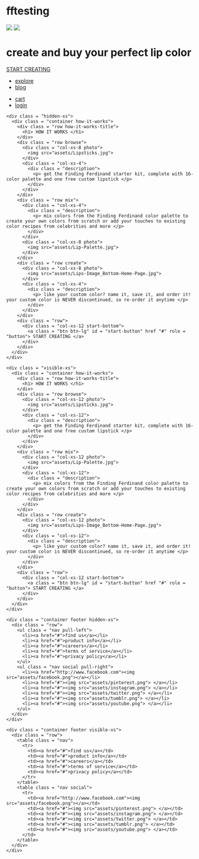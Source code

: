 fftesting
=========
<!DOCTYPE html>
<html lang="en">
  <head>
    <meta charset="utf-8">
    <meta name="viewport" content="width=device-width, initial-scale=1">
    <title>Finding Ferdinand</title>
    <link href='http://fonts.googleapis.com/css?family=Oswald:400,300,700' rel='stylesheet' type='text/css'>
    <link rel="stylesheet" href="style.css">
    <link rel="stylesheet" href="http://netdna.bootstrapcdn.com/bootstrap/3.1.1/css/bootstrap.min.css">
  </head>
  <body>
    <div class = "hero">
      <img class = "beauty-shot" src="assets/Home Page Top Image.jpg">
      <img class = "logo" src="assets/FF_logo_white.png">
        <div class = "container">
        <div class = "row hero">
          <div class = "tagline col-xs-12">
            <h1>create and buy your perfect lip color</h1>
            <a class = "btn btn-lg" id = "start-button" href "#" role = "button"> START CREATING </a>
            <div class = "row navigation">
              <ul class = "nav nav-pills pull-left">
                <li><a href="#">explore</a></li>
                <li><a href="#">blog</a></li>
              </ul>
              <ul class = "nav nav-pills pull-right">
                <li><a href="#">cart</a></li>
                <li><a href="#">login</a></li>
              </ul>
            </div>
          </div>
  		  </div>
  	  </div>
    </div>

    <div class = "hidden-xs">
      <div class = "container how-it-works">
        <div class = "row how-it-works-title">
          <h1> HOW IT WORKS </h1>
        </div>
        <div class = "row browse">
          <div class = "col-xs-8 photo">
            <img src="assets/Lipsticks.jpg">
          </div>
          <div class = "col-xs-4">
            <div class = "description">
              <p>￼get the Finding Ferdinand starter kit, complete with 16-color palette and one free custom lipstick </p>
            </div>
          </div>
        </div>
        <div class = "row mix">
          <div class = "col-xs-4">
            <div class = "description">
              <p>￼mix colors from the Finding Ferdinand color palette to create your own colors from scratch or add your touches to existing color recipes from celebrities and more </p>
            </div>
          </div>
          <div class = "col-xs-8 photo">
            <img src="assets/Lip-Palette.jpg">
          </div>
        </div>
        <div class = "row create">
          <div class = "col-xs-8 photo">
            <img src="assets/Lips-Image_Bottom-Home-Page.jpg">
          </div>
          <div class = "col-xs-4">
            <div class = "description">
              <p>￼like your custom color? name it, save it, and order it! your custom color is NEVER discontinued, so re-order it anytime </p>
            </div>
          </div>
        </div>
        <div class = "row">
          <div class = "col-xs-12 start-bottom">
            <a class = "btn btn-lg" id = "start-button" href "#" role = "button"> START CREATING </a>
          </div>
        </div>
      </div>
    </div>

    <div class = "visible-xs">
      <div class = "container how-it-works">
        <div class = "row how-it-works-title">
          <h1> HOW IT WORKS </h1>
        </div>
        <div class = "row browse">
          <div class = "col-xs-12 photo">
            <img src="assets/Lipsticks.jpg">
          </div>
          <div class = "col-xs-12">
            <div class = "description">
              <p>￼get the Finding Ferdinand starter kit, complete with 16-color palette and one free custom lipstick </p>
            </div>
          </div>
        </div>
        <div class = "row mix">
          <div class = "col-xs-12 photo">
            <img src="assets/Lip-Palette.jpg">
          </div>
          <div class = "col-xs-12">
            <div class = "description">
              <p>￼mix colors from the Finding Ferdinand color palette to create your own colors from scratch or add your touches to existing color recipes from celebrities and more </p>
            </div>
          </div>
        </div>
        <div class = "row create">
          <div class = "col-xs-12 photo">
            <img src="assets/Lips-Image_Bottom-Home-Page.jpg">
          </div>
          <div class = "col-xs-12">
            <div class = "description">
              <p>￼like your custom color? name it, save it, and order it! your custom color is NEVER discontinued, so re-order it anytime </p>
            </div>
          </div>
        </div>
        <div class = "row">
          <div class = "col-xs-12 start-bottom">
            <a class = "btn btn-lg" id = "start-button" href "#" role = "button"> START CREATING </a>
          </div>
        </div>
      </div>
    </div>

    <div class = "container footer hidden-xs">
      <div class = "row">
        <ul class = "nav pull-left">
          <li><a href="#">find us</a></li>
          <li><a href="#">product info</a></li>
          <li><a href="#">careers</a></li>
          <li><a href="#">terms of service</a></li>
          <li><a href="#">privacy policy</a></li>
        </ul>
        <ul class = "nav social pull-right">
          <li><a href="http://www.facebook.com"><img src="assets/facebook.png"></a></li>
          <li><a href="#"><img src="assets/pinterest.png"> </a></li>
          <li><a href="#"><img src="assets/instagram.png"> </a></li>
          <li><a href="#"><img src="assets/twitter.png"> </a></li>
          <li><a href="#"><img src="assets/tumblr.png"> </a></li>
          <li><a href="#"><img src="assets/youtube.png"> </a></li>
        </ul>
      </div>
    </div>

    <div class = "container footer visible-xs">
      <div class = "row">
        <table class = "nav">
          <tr>
            <td><a href="#">find us</a></td>
            <td><a href="#">product info</a></td>
            <td><a href="#">careers</a></td>
            <td><a href="#">terms of service</a></td>
            <td><a href="#">privacy policy</a></td>
          </tr>
        </table>
        <table class = "nav social">
          <tr>
            <td><a href="http://www.facebook.com"><img src="assets/facebook.png"></a></td>
            <td><a href="#"><img src="assets/pinterest.png"> </a></td>
            <td><a href="#"><img src="assets/instagram.png"> </a></td>
            <td><a href="#"><img src="assets/twitter.png"> </a></td>
            <td><a href="#"><img src="assets/tumblr.png"> </a></td>
            <td><a href="#"><img src="assets/youtube.png"> </a></td>
          </td>
        </table>
      </div>
    </div>
  </body>
<script src="http://ajax.googleapis.com/ajax/libs/jquery/1.11.1/jquery.min.js"></script>
<script src="https://ajax.googleapis.com/ajax/libs/angularjs/1.2.0/angular.min.js"></script>
<script src="script.js"></script>
<script src="http://netdna.bootstrapcdn.com/bootstrap/3.1.1/js/bootstrap.min.js"></script>
</html>
